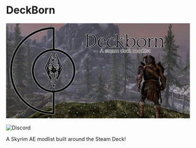 # DeckBorn

![Deckborn](https://github.com/Pentonize/DeckBorn/blob/main/Deckborn.png)

![Discord](https://img.shields.io/discord/714478891602935819?style=flat&logo=discord&link=https%3A%2F%2Fdiscord.gg%2FKYgU4zbEZd)








A Skyrim AE modlist built around the Steam Deck!

